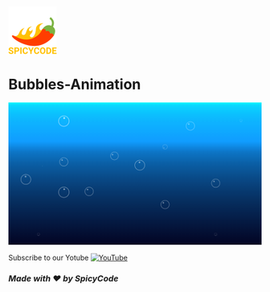 ![Watch Me][def]
# Bubbles-Animation

<a href="https://dsc.gg/Spicycode"><img src="https://github.com/Spicy1Code/Bubbles-Animation/blob/main/img/Screenshot%202023-02-20%20113336.png" alt="SPICYCODE Developer" width="1000"></a>

Subscribe to our Yotube [![YouTube](https://img.shields.io/badge/YouTube-%23FF0000.svg?logo=YouTube&logoColor=white)](https://youtube.com/@ITz-Zekky) 

### *Made with ❤️ by SpicyCode*

[def]: ./img/icons8-chili-pepper-96.png
